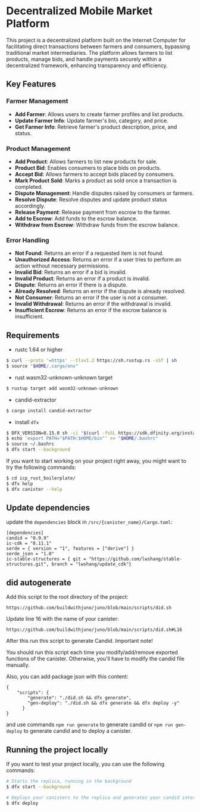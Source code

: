 # Decentralized Mobile Market Platform

This project is a decentralized platform built on the Internet Computer for facilitating direct transactions between farmers and consumers, bypassing traditional market intermediaries. The platform allows farmers to list products, manage bids, and handle payments securely within a decentralized framework, enhancing transparency and efficiency.

## Key Features

### Farmer Management
- **Add Farmer**: Allows users to create farmer profiles and list products.
- **Update Farmer Info**: Update farmer's bio, category, and price.
- **Get Farmer Info**: Retrieve farmer's product description, price, and status.

### Product Management
- **Add Product**: Allows farmers to list new products for sale.
- **Product Bid**: Enables consumers to place bids on products.
- **Accept Bid**: Allows farmers to accept bids placed by consumers.
- **Mark Product Sold**: Marks a product as sold once a transaction is completed.
- **Dispute Management**: Handle disputes raised by consumers or farmers.
- **Resolve Dispute**: Resolve disputes and update product status accordingly.
- **Release Payment**: Release payment from escrow to the farmer.
- **Add to Escrow**: Add funds to the escrow balance.
- **Withdraw from Escrow**: Withdraw funds from the escrow balance.

### Error Handling
- **Not Found**: Returns an error if a requested item is not found.
- **Unauthorized Access**: Returns an error if a user tries to perform an action without necessary permissions.
- **Invalid Bid**: Returns an error if a bid is invalid.
- **Invalid Product**: Returns an error if a product is invalid.
- **Dispute**: Returns an error if there is a dispute.
- **Already Resolved**: Returns an error if the dispute is already resolved.
- **Not Consumer**: Returns an error if the user is not a consumer.
- **Invalid Withdrawal**: Returns an error if the withdrawal is invalid.
- **Insufficient Escrow**: Returns an error if the escrow balance is insufficient.


## Requirements
* rustc 1.64 or higher
```bash
$ curl --proto '=https' --tlsv1.2 https://sh.rustup.rs -sSf | sh
$ source "$HOME/.cargo/env"
```
* rust wasm32-unknown-unknown target
```bash
$ rustup target add wasm32-unknown-unknown
```
* candid-extractor
```bash
$ cargo install candid-extractor
```
* install `dfx`
```bash
$ DFX_VERSION=0.15.0 sh -ci "$(curl -fsSL https://sdk.dfinity.org/install.sh)"
$ echo 'export PATH="$PATH:$HOME/bin"' >> "$HOME/.bashrc"
$ source ~/.bashrc
$ dfx start --background
```

If you want to start working on your project right away, you might want to try the following commands:

```bash
$ cd icp_rust_boilerplate/
$ dfx help
$ dfx canister --help
```

## Update dependencies

update the `dependencies` block in `/src/{canister_name}/Cargo.toml`:
```
[dependencies]
candid = "0.9.9"
ic-cdk = "0.11.1"
serde = { version = "1", features = ["derive"] }
serde_json = "1.0"
ic-stable-structures = { git = "https://github.com/lwshang/stable-structures.git", branch = "lwshang/update_cdk"}
```

## did autogenerate

Add this script to the root directory of the project:
```
https://github.com/buildwithjuno/juno/blob/main/scripts/did.sh
```

Update line 16 with the name of your canister:
```
https://github.com/buildwithjuno/juno/blob/main/scripts/did.sh#L16
```

After this run this script to generate Candid.
Important note!

You should run this script each time you modify/add/remove exported functions of the canister.
Otherwise, you'll have to modify the candid file manually.

Also, you can add package json with this content:
```
{
    "scripts": {
        "generate": "./did.sh && dfx generate",
        "gen-deploy": "./did.sh && dfx generate && dfx deploy -y"
      }
}
```

and use commands `npm run generate` to generate candid or `npm run gen-deploy` to generate candid and to deploy a canister.

## Running the project locally

If you want to test your project locally, you can use the following commands:

```bash
# Starts the replica, running in the background
$ dfx start --background

# Deploys your canisters to the replica and generates your candid interface
$ dfx deploy
```